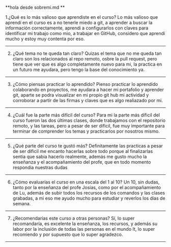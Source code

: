 **hola desde sobremi.md **

1.¿Qué es lo más valioso que aprendiste en el curso?
Lo más valioso que aprendí en el curso es a no tenerle miedo a git, a aprender a buscar la información correctamente, aprendi a configurarlos con claves para identificar mi trabajo como mio, a trabajar en GitHub, considero que aprendí mucho y estoy muy contenta por eso.

--------
2. ¿Qué tema no te queda tan claro?
Quizas el tema que no me queda tan claro son los relacionados al repo remoto, osbre la pull request, pero tiene que ver que es algo completamente nuevo para mi, la practica en un futuro me ayudara, pero tengo la base del conocimiento ya.

--------
3. ¿Cómo piensas practicar lo aprendido?
Pienso practicar lo aprendido colaborando en proyectos, me ayudara a hacer mi portafolio y aprender git, aparte se podra visualizar en mi propio git hub mi actividad y corroborar a partir de las firmas y claves que es algo realiazado por mi.

--------
4. ¿Cuál fue la parte más difícil del curso?
Para mi la parte más dificil del curso fueron las dos últimas clases, donde trabajamos con el repositorio remoto, y las tareas, pero a pesar de ser dificil, fue muy importante para terminar de comprender los temas y practicarlos por nosotros mismo.

--------
5. ¿Qué parte del curso te gustó más?
Definitamente las practicas a pesar de ser dificil me encanto hacerlas sobre todo porque al finalizarlas sentia que sabia hacerlo realmente, además me gusto mucho la enseñanza y el acompañamiento del profe, que en todo momento respondia nuestras dudas

--------
6. ¿Cómo evaluarías el curso en una escala del 1 al 10?
Un 10, sin dudas, tanto por la enseñanza del profe Josias, como por el acompañamiento de Lu, además de subir todos los recursos de los comandos y las clases grabadas, a mi eso me ayudo mucho para estudiar y reverlos los días de semana.

---------
7. ¿Recomendarías este curso a otras personas?
Sí, lo super recomandaría, es excelente la enseñanza, los recursos, y además su labor por la inclusión de todas las personas en el mundo It, lo super recomiendo y por supuesto que lo super agradezco.

---------

